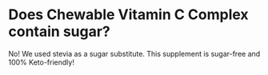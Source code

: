 # Does Chewable Vitamin C Complex contain sugar?

No! We used stevia as a sugar substitute. This supplement is sugar-free and 100% Keto-friendly!